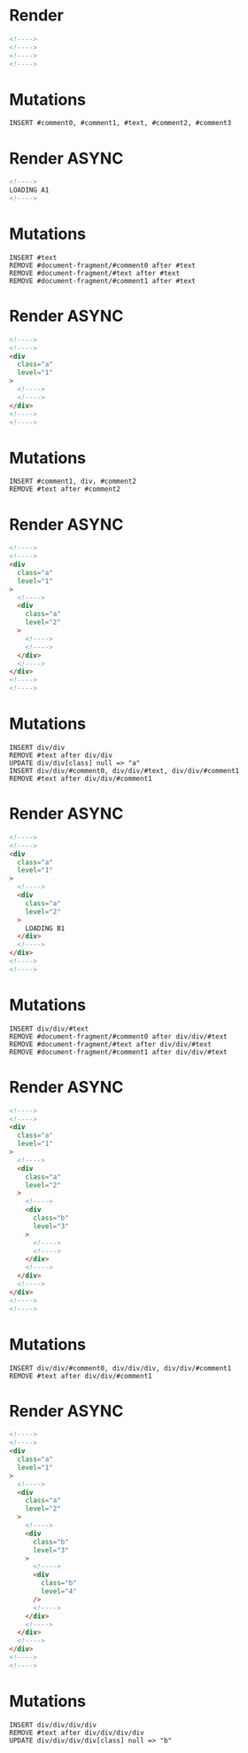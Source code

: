 # Render
```html
<!---->
<!---->
<!---->
<!---->
```

# Mutations
```
INSERT #comment0, #comment1, #text, #comment2, #comment3
```

# Render ASYNC
```html
<!---->
LOADING A1
<!---->
```

# Mutations
```
INSERT #text
REMOVE #document-fragment/#comment0 after #text
REMOVE #document-fragment/#text after #text
REMOVE #document-fragment/#comment1 after #text
```

# Render ASYNC
```html
<!---->
<!---->
<div
  class="a"
  level="1"
>
  <!---->
  <!---->
</div>
<!---->
<!---->
```

# Mutations
```
INSERT #comment1, div, #comment2
REMOVE #text after #comment2
```

# Render ASYNC
```html
<!---->
<!---->
<div
  class="a"
  level="1"
>
  <!---->
  <div
    class="a"
    level="2"
  >
    <!---->
    <!---->
  </div>
  <!---->
</div>
<!---->
<!---->
```

# Mutations
```
INSERT div/div
REMOVE #text after div/div
UPDATE div/div[class] null => "a"
INSERT div/div/#comment0, div/div/#text, div/div/#comment1
REMOVE #text after div/div/#comment1
```

# Render ASYNC
```html
<!---->
<!---->
<div
  class="a"
  level="1"
>
  <!---->
  <div
    class="a"
    level="2"
  >
    LOADING B1
  </div>
  <!---->
</div>
<!---->
<!---->
```

# Mutations
```
INSERT div/div/#text
REMOVE #document-fragment/#comment0 after div/div/#text
REMOVE #document-fragment/#text after div/div/#text
REMOVE #document-fragment/#comment1 after div/div/#text
```

# Render ASYNC
```html
<!---->
<!---->
<div
  class="a"
  level="1"
>
  <!---->
  <div
    class="a"
    level="2"
  >
    <!---->
    <div
      class="b"
      level="3"
    >
      <!---->
      <!---->
    </div>
    <!---->
  </div>
  <!---->
</div>
<!---->
<!---->
```

# Mutations
```
INSERT div/div/#comment0, div/div/div, div/div/#comment1
REMOVE #text after div/div/#comment1
```

# Render ASYNC
```html
<!---->
<!---->
<div
  class="a"
  level="1"
>
  <!---->
  <div
    class="a"
    level="2"
  >
    <!---->
    <div
      class="b"
      level="3"
    >
      <!---->
      <div
        class="b"
        level="4"
      />
      <!---->
    </div>
    <!---->
  </div>
  <!---->
</div>
<!---->
<!---->
```

# Mutations
```
INSERT div/div/div/div
REMOVE #text after div/div/div/div
UPDATE div/div/div/div[class] null => "b"
```